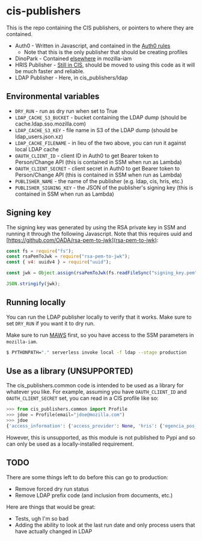 # cis-publishers

This is the repo containing the CIS publishers, or pointers to where they are contained.

* Auth0 - Written in Javascript, and contained in the [Auth0 rules](https://github.com/mozilla-iam/auth0-deploy/blob/master/rules/activate-new-users-in-CIS.js)
  - Note that this is the only publisher that should be creating profiles
* DinoPark - Contained [elsewhere](https://github.com/mozilla-iam/dino-park) in mozilla-iam
* HRIS Publisher - [Still in CIS](https://github.com/mozilla-iam/cis/blob/master/python-modules/cis_publisher/cis_publisher/hris.py), should be moved to using this code as it will be much faster and reliable.
* LDAP Publisher - Here, in cis_publishers/ldap

## Environmental variables

* `DRY_RUN` - run as dry run when set to True
* `LDAP_CACHE_S3_BUCKET` - bucket containing the LDAP dump (should be cache.ldap.sso.mozilla.com)
* `LDAP_CACHE_S3_KEY` - file name in S3 of the LDAP dump (should be ldap_users.json.xz)
* `LDAP_CACHE_FILENAME` - in lieu of the two above, you can run it against local LDAP cache
* `OAUTH_CLIENT_ID` - client ID in Auth0 to get Bearer token to Person/Change API (this is contained in SSM when run as Lambda)
* `OAUTH_CLIENT_SECRET` - client secret in Auth0 to get Bearer token to Person/Change API (this is contained in SSM when run as Lambda)
* `PUBLISHER_NAME` - the name of the publisher (e.g. ldap, cis, hris, etc.)
* `PUBLISHER_SIGNING_KEY` - the JSON of the publisher's signing key (this is contained in SSM when run as Lambda)

## Signing key

The signing key was generated by using the RSA private key in SSM and running it through the following
Javascript. Note that this requires uuid and [https://github.com/OADA/rsa-pem-to-jwk](rsa-pem-to-jwk):

```javascript
const fs = require("fs");
const rsaPemToJwk = require("rsa-pem-to-jwk");
const { v4: uuidv4 } = require("uuid");

const jwk = Object.assign(rsaPemToJwk(fs.readFileSync("signing_key.pem"), {use: "sig"}, "private"), {kid: uuidv4()});

JSON.stringify(jwk);
```

## Running locally

You can run the LDAP publisher locally to verify that it works. Make sure to set `DRY_RUN` if you want it to dry run.

Make sure to run [MAWS](https://github.com/mozilla-iam/mozilla-aws-cli) first, so you have access to the SSM parameters in `mozilla-iam`.

```bash
$ PYTHONPATH="." serverless invoke local -f ldap --stage production
```

## Use as a library (UNSUPPORTED)

The cis_publishers.common code is intended to be used as a library for whatever you like. For example, assuming
you have `OAUTH_CLIENT_ID` and `OAUTH_CLIENT_SECRET` set, you can read in a CIS profile like so:

```python
>>> from cis_publishers.common import Profile
>>> jdoe = Profile(email="jdoe@mozilla.com")
>>> jdoe
{'access_information': {'access_provider': None, 'hris': {'egencia_pos_country': 'US', 'employee_id': '123456', 'managers_primary_work_email': '...'}
```

However, this is unsupported, as this module is not published to Pypi and so can only be used as a locally-installed requirement.

## TODO

There are some things left to do before this can go to production:

* Remove forced dry run status
* Remove LDAP prefix code (and inclusion from documents, etc.)

Here are things that would be great:

* Tests, ugh I'm so bad
* Adding the ability to look at the last run date and only process users that have actually changed in LDAP